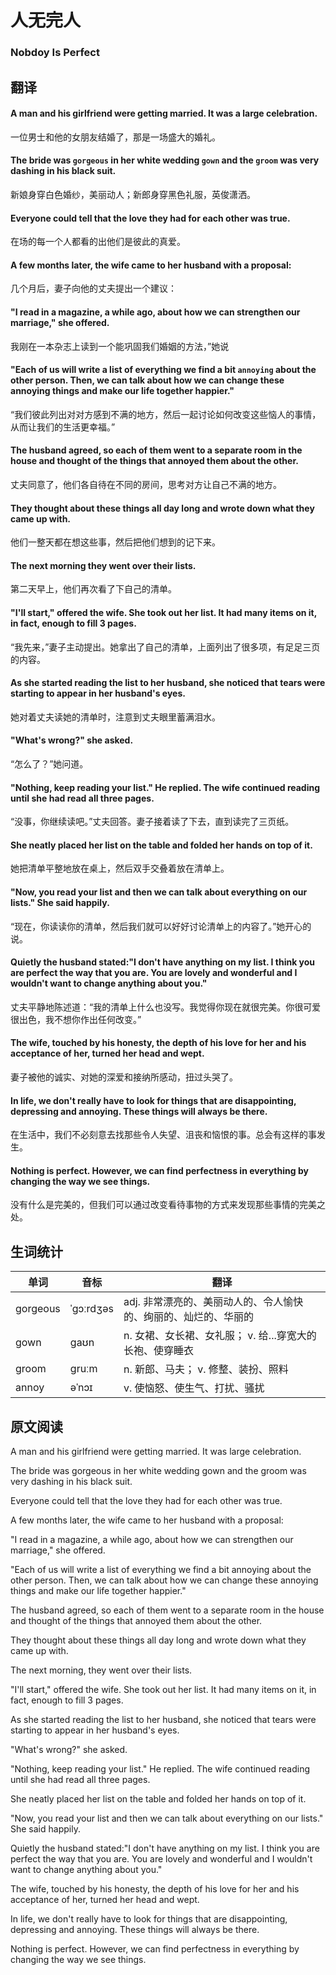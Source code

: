 # 人无完人
### Nobdoy Is Perfect

## 翻译
#### A man and his girlfriend were getting married. It was a large celebration.
一位男士和他的女朋友结婚了，那是一场盛大的婚礼。
#### The bride was `gorgeous` in her white wedding `gown` and the `groom` was very dashing in his black suit.
新娘身穿白色婚纱，美丽动人；新郎身穿黑色礼服，英俊潇洒。
#### Everyone could tell that the love they had for each other was true.
在场的每一个人都看的出他们是彼此的真爱。
#### A few months later, the wife came to her husband with a proposal:
几个月后，妻子向他的丈夫提出一个建议：
#### "I read in a magazine, a while ago, about how we can strengthen our marriage," she offered.
我刚在一本杂志上读到一个能巩固我们婚姻的方法，”她说
#### "Each of us will write a list of everything we find a bit `annoying` about the other person. Then, we can talk about how we can change these annoying things and make our life together happier."
“我们彼此列出对对方感到不满的地方，然后一起讨论如何改变这些恼人的事情，从而让我们的生活更幸福。”
#### The husband agreed, so each of them went to a separate room in the house and thought of the things that annoyed them about the other.
丈夫同意了，他们各自待在不同的房间，思考对方让自己不满的地方。
#### They thought about these things all day long and wrote down what they came up with.
他们一整天都在想这些事，然后把他们想到的记下来。
#### The next morning they went over their lists.
第二天早上，他们再次看了下自己的清单。
#### "I'll start," offered the wife. She took out her list. It had many items on it, in fact, enough to fill 3 pages.
“我先来，”妻子主动提出。她拿出了自己的清单，上面列出了很多项，有足足三页的内容。
#### As she started reading the list to her husband, she noticed that tears were starting to appear in her husband's eyes.
她对着丈夫读她的清单时，注意到丈夫眼里蓄满泪水。
#### "What's wrong?" she asked.
“怎么了？”她问道。
#### "Nothing, keep reading your list." He replied. The wife continued reading until she had read all three pages.
“没事，你继续读吧。”丈夫回答。妻子接着读了下去，直到读完了三页纸。
#### She neatly placed her list on the table and folded her hands on top of it.
她把清单平整地放在桌上，然后双手交叠着放在清单上。
#### "Now, you read your list and then we can talk about everything on our lists." She said happily.
“现在，你读读你的清单，然后我们就可以好好讨论清单上的内容了。”她开心的说。
#### Quietly the husband stated:"I don't have anything on my list. I think you are perfect the way that you are. You are lovely and wonderful and I wouldn't want to change anything about you."
丈夫平静地陈述道：“我的清单上什么也没写。我觉得你现在就很完美。你很可爱很出色，我不想你作出任何改变。”
#### The wife, touched by his honesty, the depth of his love for her and his acceptance of her, turned her head and wept.
妻子被他的诚实、对她的深爱和接纳所感动，扭过头哭了。
#### In life, we don't really have to look for things that are disappointing, depressing and annoying. These things will always be there.
在生活中，我们不必刻意去找那些令人失望、沮丧和恼恨的事。总会有这样的事发生。
#### Nothing is perfect. However, we can find perfectness in everything by changing the way we see things.
没有什么是完美的，但我们可以通过改变看待事物的方式来发现那些事情的完美之处。

## 生词统计
| 单词 | 音标 | 翻译 |
| - | - | - |
| gorgeous | ˈɡɔːrdʒəs | adj. 非常漂亮的、美丽动人的、令人愉快的、绚丽的、灿烂的、华丽的 |
| gown | ɡaʊn | n. 女裙、女长裙、女礼服； v. 给...穿宽大的长袍、使穿睡衣 |
| groom | ɡruːm | n. 新郎、马夫； v. 修整、装扮、照料 |
| annoy | əˈnɔɪ | v. 使恼怒、使生气、打扰、骚扰 |

## 原文阅读
A man and his girlfriend were getting married. It was large celebration.

The bride was gorgeous in her white wedding gown and the groom was very dashing in his black suit.

Everyone could tell that the love they had for each other was true.

A few months later, the wife came to her husband with a proposal:

"I read in a magazine, a while ago, about how we can strengthen our marriage," she offered.

"Each of us will write a list of everything we find a bit annoying about the other person. Then, we can talk about how we can change these annoying things and make our life together happier."

The husband agreed, so each of them went to a separate room in the house and thought of the things that annoyed them about the other.

They thought about these things all day long and wrote down what they came up with.

The next morning, they went over their lists.

"I'll start," offered the wife. She took out her list. It had many items on it, in fact, enough to fill 3 pages.

As she started reading the list to her husband, she noticed that tears were starting to appear in her husband's eyes.

"What's wrong?" she asked.

"Nothing, keep reading your list." He replied. The wife continued reading until she had read all three pages.

She neatly placed her list on the table and folded her hands on top of it.

"Now, you read your list and then we can talk about everything on our lists." She said happily.

Quietly the husband stated:"I don't have anything on my list. I think you are perfect the way that you are. You are lovely and wonderful and I wouldn't want to change anything about you."

The wife, touched by his honesty, the depth of his love for her and his acceptance of her, turned her head and wept.

In life, we don't really have to look for things that are disappointing, depressing and annoying. These things will always be there.

Nothing is perfect. However, we can find perfectness in everything by changing the way we see things.

<src-rtyAudio :src="'https://rtyxmd.gitee.io/rtyresources2019/2019-October/Nobody%20Is%20Perfect.mp3'"></src-rtyAudio>
